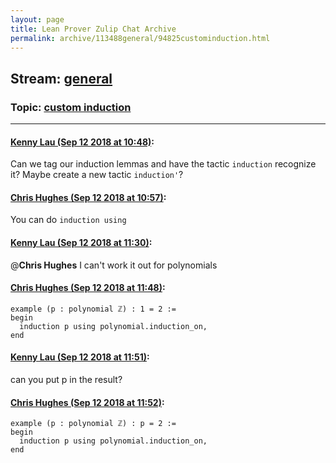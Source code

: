 ```yaml
---
layout: page
title: Lean Prover Zulip Chat Archive 
permalink: archive/113488general/94825custominduction.html
---
```


## Stream: [general](index.html)
### Topic: [custom induction](94825custominduction.html)

---

#### [Kenny Lau (Sep 12 2018 at 10:48)](https://leanprover.zulipchat.com/#narrow/stream/113488-general/topic/custom%20induction/near/133786062):
Can we tag our induction lemmas and have the tactic `induction` recognize it? Maybe create a new tactic `induction'`?

#### [Chris Hughes (Sep 12 2018 at 10:57)](https://leanprover.zulipchat.com/#narrow/stream/113488-general/topic/custom%20induction/near/133786384):
You can do `induction using`

#### [Kenny Lau (Sep 12 2018 at 11:30)](https://leanprover.zulipchat.com/#narrow/stream/113488-general/topic/custom%20induction/near/133787915):
@**Chris Hughes** I can't work it out for polynomials

#### [Chris Hughes (Sep 12 2018 at 11:48)](https://leanprover.zulipchat.com/#narrow/stream/113488-general/topic/custom%20induction/near/133788643):
```lean
example (p : polynomial ℤ) : 1 = 2 :=
begin
  induction p using polynomial.induction_on,
end

```

#### [Kenny Lau (Sep 12 2018 at 11:51)](https://leanprover.zulipchat.com/#narrow/stream/113488-general/topic/custom%20induction/near/133788749):
can you put p in the result?

#### [Chris Hughes (Sep 12 2018 at 11:52)](https://leanprover.zulipchat.com/#narrow/stream/113488-general/topic/custom%20induction/near/133788807):
```lean
example (p : polynomial ℤ) : p = 2 :=
begin
  induction p using polynomial.induction_on,
end

```

